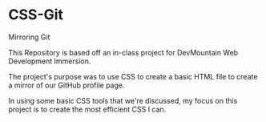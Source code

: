 # CSS-Git
Mirroring Git

This Repository is based off an in-class project for DevMountain Web Development Immersion.

The project's purpose was to use CSS to create a basic HTML file to create a mirror of our GitHub profile page.

In using some basic CSS tools that we're discussed, my focus on this project is to create the most efficient CSS I can. 


